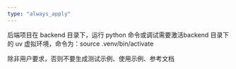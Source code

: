```yaml
---
type: "always_apply"
---
```


后端项目在 backend 目录下，运行 python 命令或调试需要激活backend 目录下的 uv 虚拟环境，命令为：source .venv/bin/activate

除非用户要求，否则不要生成测试示例、使用示例、参考文档